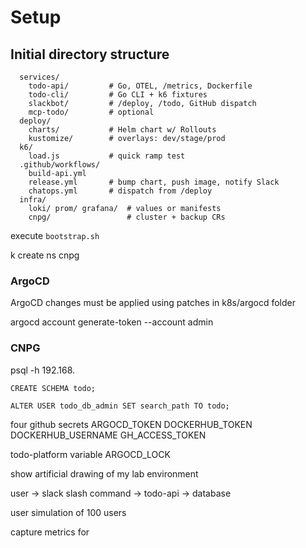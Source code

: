 # Setup

## Initial directory structure
```
  services/
    todo-api/         # Go, OTEL, /metrics, Dockerfile
    todo-cli/         # Go CLI + k6 fixtures
    slackbot/         # /deploy, /todo, GitHub dispatch
    mcp-todo/         # optional
  deploy/
    charts/           # Helm chart w/ Rollouts
    kustomize/        # overlays: dev/stage/prod
  k6/
    load.js           # quick ramp test
  .github/workflows/
    build-api.yml
    release.yml       # bump chart, push image, notify Slack
    chatops.yml       # dispatch from /deploy
  infra/
    loki/ prom/ grafana/  # values or manifests
    cnpg/                 # cluster + backup CRs
```

execute `bootstrap.sh`

k create ns cnpg

### ArgoCD
ArgoCD changes must be applied using patches in k8s/argocd folder

argocd account generate-token --account admin

### CNPG 
psql -h 192.168.

```
CREATE SCHEMA todo;

ALTER USER todo_db_admin SET search_path TO todo;
```

four github secrets
ARGOCD_TOKEN
DOCKERHUB_TOKEN
DOCKERHUB_USERNAME
GH_ACCESS_TOKEN

todo-platform variable
ARGOCD_LOCK

show artificial drawing of my lab environment

user -> slack slash command -> todo-api -> database

user simulation of 100 users

capture metrics for 